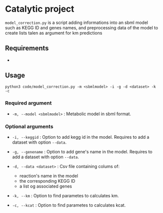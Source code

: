 # Catalytic project

`model_correction.py` is a script adding informations into an sbml model such as KEGG ID and genes names, and preprocessing data of the model to create lists talen as argument for km predictions

## Requirements

- 

## Usage 

`
python3 code/model_correction.py -m <sbmlmodel> -i -g -d <dataset> -k -c
` 
### Required argument

* `-m, --model <sbmlmodel>` : Metabolic model in sbml format.

### Optional arguments

* `-i, --keggid` : Option to add kegg id in the model. Requires to add a dataset with option `--data`.
* `-g, --genename` : Option to add gene's name in the model. Requires to add a dataset with option `--data`.
* `-d, --data <dataset>` : Csv file containing colums of:
  - reaction's name in the model
  - the corresponding KEGG ID
  - a list og associated genes

*  `-k, --km` : Option to find parametes to calculates km.
*  `-c, --kcat` : Option to find parametes to calculates kcat.

